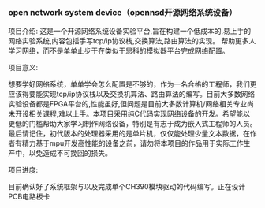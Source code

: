 ### open network system device（opennsd开源网络系统设备）


项目介绍:
    这是一个开源网络系统设备实验平台,旨在构建一个低成本的,易上手的网络实验系统,内容包括手写tcp/ip协议栈,交换算法,路由算法的实现。
帮助更多人学习网络，而不是单单止步于在类似于思科的模拟器平台完成网络配置。


项目意义:

想要学好网络系统，单单学会怎么配置是不够的，作为一名合格的工程师，我们更应该得要能实现tcp/ip协议栈以及交换机算法、路由算法的编写。目前大多数网络实验设备都是FPGA平台的,性能虽好,但问题是目前大多数计算机/网络相关专业尚未开设相关课程,难以上手。本项目采用纯C代码实现网络设备的开发。希望能以更低的门槛帮助大家学习制作网络设备，特别是有志于成为嵌入式工程师的人员。最后请记住，初代版本的处理器采用的是单片机，仅仅能处理少量文本数据，在作者有精力基于mpu开发高性能的设备之前，请勿将本项目的作品用于实际工作生产中，以免造成不可挽回的损失。


项目进度:

目前确认好了系统框架与以及完成单个CH390模块驱动的代码编写。正在设计PCB电路板卡